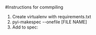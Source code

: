 #Instructions for commpiling

1) Create virtualenv with requirements.txt
2) pyi-makespec --onefile [FILE NAME]
3) Add to spec: 
>
>
